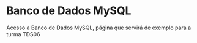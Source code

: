 # Banco de Dados MySQL
Acesso a Banco de Dados MySQL, página que servirá de exemplo para a turma TDS06
